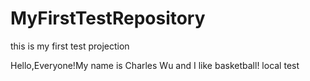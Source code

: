 MyFirstTestRepository
=====================

this is my first test projection

Hello,Everyone!My name is Charles Wu and I like basketball!
local test
